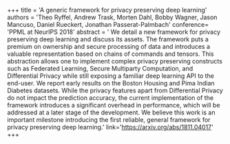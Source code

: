 +++
    title = 'A generic framework for privacy preserving deep learning'
    authors = 'Theo Ryffel, Andrew Trask, Morten Dahl, Bobby Wagner, Jason Mancuso, Daniel Rueckert, Jonathan Passerat-Palmbach'
    conference= 'PPML at NeurIPS 2018'
    abstract = '     We detail a new framework for privacy preserving deep learning and discuss its assets. The framework puts a premium on ownership and secure processing of data and introduces a valuable representation based on chains of commands and tensors. This abstraction allows one to implement complex privacy preserving constructs such as Federated Learning, Secure Multiparty Computation, and Differential Privacy while still exposing a familiar deep learning API to the end-user. We report early results on the Boston Housing and Pima Indian Diabetes datasets. While the privacy features apart from Differential Privacy do not impact the prediction accuracy, the current implementation of the framework introduces a significant overhead in performance, which will be addressed at a later stage of the development. We believe this work is an important milestone introducing the first reliable, general framework for privacy preserving deep learning.'
    link='https://arxiv.org/abs/1811.04017'
+++

